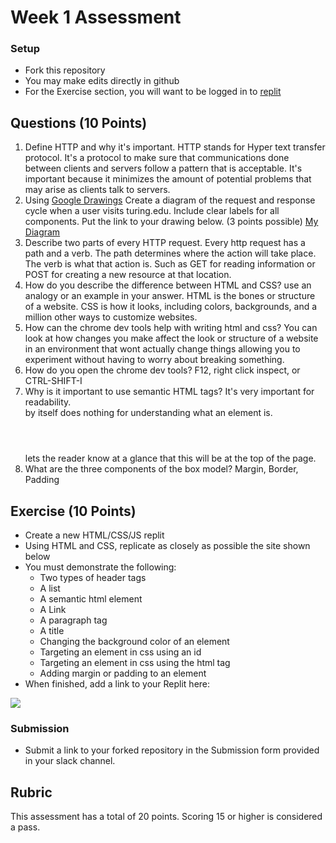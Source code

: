 # Week 1 Assessment

### Setup
* Fork this repository
* You may make edits directly in github
* For the Exercise section, you will want to be logged in to [replit](https://replit.com)

## Questions (10 Points)

1. Define HTTP and why it's important.
HTTP stands for Hyper text transfer protocol. It's a protocol to make sure that communications done between clients and servers follow a pattern that is acceptable. It's important because it minimizes the amount of potential problems that may arise as clients talk to servers.
2. Using [Google Drawings](https://docs.google.com/drawings) Create a diagram of the request and response cycle when a user visits turing.edu. Include clear labels for all components. Put the link to your drawing below. (3 points possible)
[My Diagram](https://docs.google.com/drawings/d/14picmLeatm0bQnkh6-zH4oREcwtxZDVAwTWuBbvhhrc/edit?usp=sharing)
3. Describe two parts of every HTTP request.
Every http request has a path and a verb. The path determines where the action will take place. The verb is what that action is. Such as GET for reading information or POST for creating a new resource at that location. 
4. How do you describe the difference between HTML and CSS? use an analogy or an example in your answer.
HTML is the bones or structure of a website. CSS is how it looks, including colors, backgrounds, and a million other ways to customize websites.
5. How can the chrome dev tools help with writing html and css?
You can look at how changes you make affect the look or structure of a website in an environment that wont actually change things allowing you to experiment without having to worry about breaking something.
6. How do you open the chrome dev tools?
F12, right click inspect, or CTRL-SHIFT-I
7. Why is it important to use semantic HTML tags?
It's very important for readability. <DIV></DIV> by itself does nothing for understanding what an element is. <header></header> lets the reader know at a glance that this will be at the top of the page.
8. What are the three components of the box model?
Margin, Border, Padding
## Exercise (10 Points)

* Create a new HTML/CSS/JS replit
* Using HTML and CSS, replicate as closely as possible the site shown below
* You must demonstrate the following:
  * Two types of header tags
  * A list
  * A semantic html element
  * A Link
  * A paragraph tag
  * A title
  * Changing the background color of an element
  * Targeting an element in css using an id
  * Targeting an element in css using the html tag
  * Adding margin or padding to an element
* When finished, add a link to your Replit here: <A link to your repl here>

![](Marta-Aziz.png)

### Submission
* Submit a link to your forked repository in the Submission form provided in your slack channel.

## Rubric
This assessment has a total of 20 points.  Scoring 15 or higher is considered a pass.
